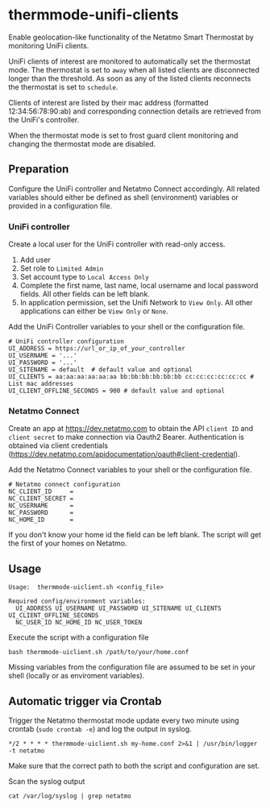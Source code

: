 # thermmode-unifi-clients
Enable geolocation-like functionality of the Netatmo Smart Thermostat by monitoring UniFi clients.

UniFi clients of interest are monitored to automatically set the thermostat mode.
The thermostat is set to `away` when all listed clients are disconnected longer
than the threshold.
As soon as any of the listed clients reconnects the thermostat is set to `schedule`.

Clients of interest are listed by their mac address (formatted 12:34:56:78:90:ab) and
corresponding connection details are retrieved from the UniFi's controller.

When the thermostat mode is set to frost guard client monitoring and changing the thermostat mode are disabled.


## Preparation
Configure the UniFi controller and Netatmo Connect accordingly. 
All related variables should either be defined as shell (environment) variables or provided in a configuration file.

### UniFi controller
Create a local user for the UniFi controller with read-only access.

1. Add user
1. Set role to `Limited Admin`
1. Set account type to `Local Access Only`
1. Complete the first name, last name, local username and local password fields. All other fields can be left blank.
1. In application permission, set the Unifi Network  to `View Only`. All other applications can either be `View Only` or `None`.

Add the UniFi Controller variables to your shell or the configuration file.
```
# UniFi controller configuration
UI_ADDRESS = https://url_or_ip_of_your_controller
UI_USERNAME = '...'
UI_PASSWORD = '...'
UI_SITENAME = default  # default value and optional
UI_CLIENTS = aa:aa:aa:aa:aa:aa bb:bb:bb:bb:bb:bb cc:cc:cc:cc:cc:cc # List mac addresses
UI_CLIENT_OFFLINE_SECONDS = 900 # default value and optional
```

### Netatmo Connect

Create an app at https://dev.netatmo.com to obtain the API `client ID` and `client secret` to make connection via Oauth2 Bearer.
Authentication is obtained via client credentials (https://dev.netatmo.com/apidocumentation/oauth#client-credential).

Add the Netatmo Connect variables to your shell or the configuration file.
```
# Netatmo connect configuration
NC_CLIENT_ID     = 
NC_CLIENT_SECRET = 
NC_USERNAME      =
NC_PASSWORD      =
NC_HOME_ID       =
```

If you don't know your home id the field can be left blank. The script will get the first of your homes on Netatmo.


## Usage
```
Usage:  thermmode-uiclient.sh <config_file>

Required config/environment variables:
  UI_ADDRESS UI_USERNAME UI_PASSWORD UI_SITENAME UI_CLIENTS UI_CLIENT_OFFLINE_SECONDS
  NC_USER_ID NC_HOME_ID NC_USER_TOKEN
```

Execute the script with a configuration file
```
bash thermmode-uiclient.sh /path/to/your/home.conf
```

Missing variables from the configuration file are assumed to be set in your shell (locally or as enviroment variables).

## Automatic trigger via Crontab
Trigger the Netatmo thermostat mode update every two minute using crontab (`sudo crontab -e`) and log the output in syslog.
```
*/2 * * * * thermmode-uiclient.sh my-home.conf 2>&1 | /usr/bin/logger -t netatmo 
```
Make sure that the correct path to both the script and configuration are set.

Scan the syslog output
```
cat /var/log/syslog | grep netatmo
```
